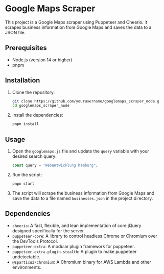 # Google Maps Scraper

This project is a Google Maps scraper using Puppeteer and Cheerio. It scrapes business information from Google Maps and saves the data to a JSON file.

## Prerequisites

- Node.js (version 14 or higher)
- pnpm

## Installation

1. Clone the repository:

    ```sh
    git clone https://github.com/yourusername/googlemaps_scraper_node.git
    cd googlemaps_scraper_node
    ```

2. Install the dependencies:

    ```sh
    pnpm install
    ```

## Usage

1. Open the `googlemaps.js` file and update the `query` variable with your desired search query:

    ```javascript
    const query = "Webentwicklung hamburg";
    ```

2. Run the script:

    ```sh
    pnpm start
    ```

3. The script will scrape the business information from Google Maps and save the data to a file named `businesses.json` in the project directory.

## Dependencies

- `cheerio`: A fast, flexible, and lean implementation of core jQuery designed specifically for the server.
- `puppeteer-core`: A library to control headless Chrome or Chromium over the DevTools Protocol.
- `puppeteer-extra`: A modular plugin framework for puppeteer.
- `puppeteer-extra-plugin-stealth`: A plugin to make puppeteer undetectable.
- `@sparticuz/chromium`: A Chromium binary for AWS Lambda and other environments.
